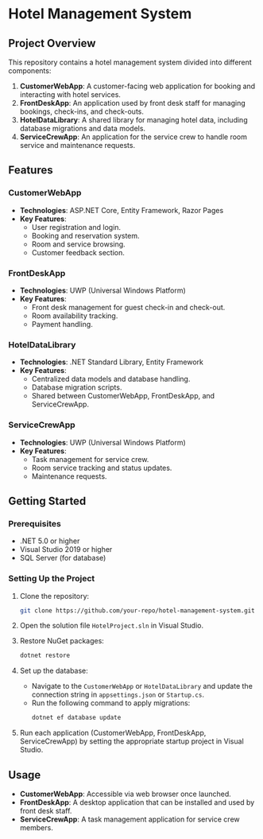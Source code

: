 # Hotel Management System

## Project Overview

This repository contains a hotel management system divided into different components:

1. **CustomerWebApp**: A customer-facing web application for booking and interacting with hotel services.
2. **FrontDeskApp**: An application used by front desk staff for managing bookings, check-ins, and check-outs.
3. **HotelDataLibrary**: A shared library for managing hotel data, including database migrations and data models.
4. **ServiceCrewApp**: An application for the service crew to handle room service and maintenance requests.

## Features

### CustomerWebApp
- **Technologies**: ASP.NET Core, Entity Framework, Razor Pages
- **Key Features**:
  - User registration and login.
  - Booking and reservation system.
  - Room and service browsing.
  - Customer feedback section.

### FrontDeskApp
- **Technologies**: UWP (Universal Windows Platform)
- **Key Features**:
  - Front desk management for guest check-in and check-out.
  - Room availability tracking.
  - Payment handling.

### HotelDataLibrary
- **Technologies**: .NET Standard Library, Entity Framework
- **Key Features**:
  - Centralized data models and database handling.
  - Database migration scripts.
  - Shared between CustomerWebApp, FrontDeskApp, and ServiceCrewApp.

### ServiceCrewApp
- **Technologies**: UWP (Universal Windows Platform)
- **Key Features**:
  - Task management for service crew.
  - Room service tracking and status updates.
  - Maintenance requests.

## Getting Started

### Prerequisites
- .NET 5.0 or higher
- Visual Studio 2019 or higher
- SQL Server (for database)

### Setting Up the Project

1. Clone the repository:
   ```bash
   git clone https://github.com/your-repo/hotel-management-system.git
   ```
   
2. Open the solution file `HotelProject.sln` in Visual Studio.

3. Restore NuGet packages:
   ```bash
   dotnet restore
   ```

4. Set up the database:
   - Navigate to the `CustomerWebApp` or `HotelDataLibrary` and update the connection string in `appsettings.json` or `Startup.cs`.
   - Run the following command to apply migrations:
     ```bash
     dotnet ef database update
     ```

5. Run each application (CustomerWebApp, FrontDeskApp, ServiceCrewApp) by setting the appropriate startup project in Visual Studio.

## Usage

- **CustomerWebApp**: Accessible via web browser once launched.
- **FrontDeskApp**: A desktop application that can be installed and used by front desk staff.
- **ServiceCrewApp**: A task management application for service crew members.
